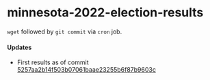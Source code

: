 # minnesota-2022-election-results

`wget` followed by `git commit` via `cron` job.

#### Updates

* First results as of commit [5257aa2b14f503b07061baae23255b6f87b9603c](https://github.com/heuermh/minnesota-2022-election-results/commit/5257aa2b14f503b07061baae23255b6f87b9603c)
